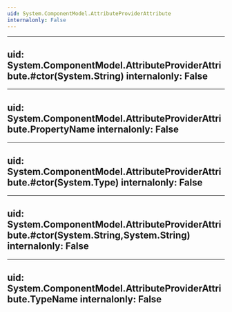 ```yaml
---
uid: System.ComponentModel.AttributeProviderAttribute
internalonly: False
---
```


---
uid: System.ComponentModel.AttributeProviderAttribute.#ctor(System.String)
internalonly: False
---

---
uid: System.ComponentModel.AttributeProviderAttribute.PropertyName
internalonly: False
---

---
uid: System.ComponentModel.AttributeProviderAttribute.#ctor(System.Type)
internalonly: False
---

---
uid: System.ComponentModel.AttributeProviderAttribute.#ctor(System.String,System.String)
internalonly: False
---

---
uid: System.ComponentModel.AttributeProviderAttribute.TypeName
internalonly: False
---
